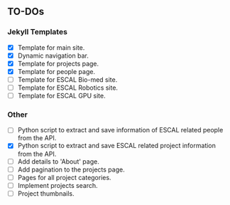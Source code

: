 ## TO-DOs

### Jekyll Templates

- [x] Template for main site.
- [x] Dynamic navigation bar.
- [x] Template for projects page.
- [x] Template for people page.
- [ ] Template for ESCAL Bio-med site.
- [ ] Template for ESCAL Robotics site.
- [ ] Template for ESCAL GPU site.

### Other

- [ ] Python script to extract and save information of ESCAL related people from the API.
- [x] Python script to extract and save ESCAL related project information from the API.
- [ ] Add details to 'About' page.
- [ ] Add pagination to the projects page.
- [ ] Pages for all project categories.
- [ ] Implement projects search.
- [ ] Project thumbnails.
